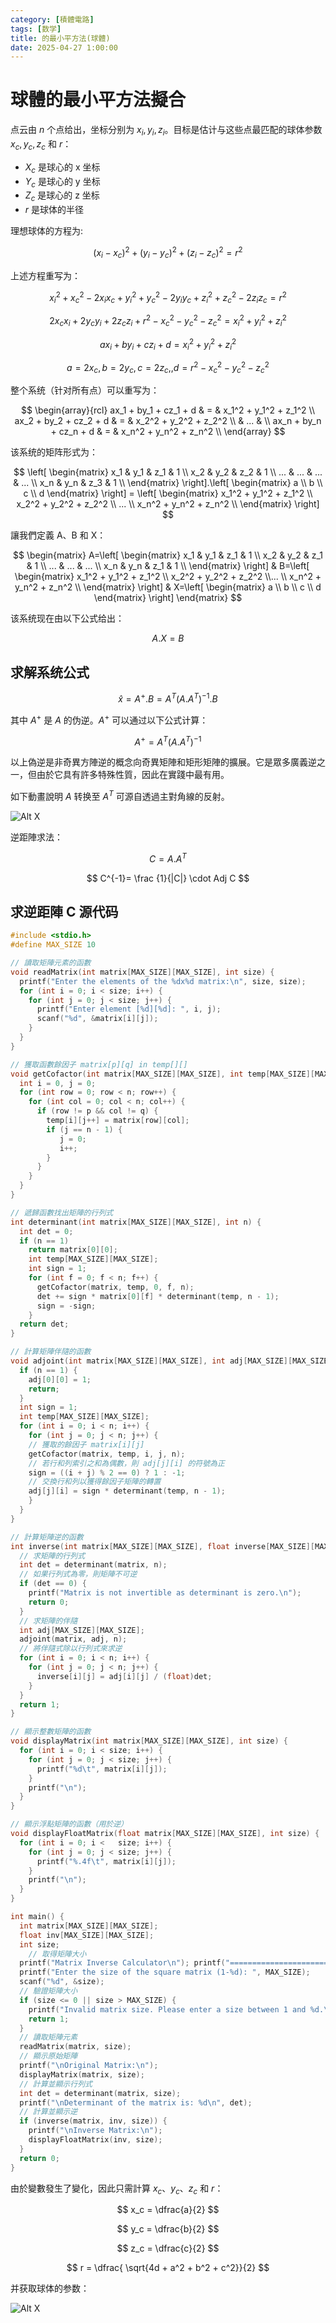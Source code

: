 ```yaml
---
category: [積體電路]
tags: [数学]
title: 的最小平方法(球體)
date: 2025-04-27 1:00:00
---
```


<style>
  table {
    width: 100%
    }
  td {
    vertical-align: center;
    text-align: center;
  }
  table.inputT{
    margin: 10px;
    width: auto;
    margin-left: auto;
    margin-right: auto;
    border: none;
  }
  input{
    text-align: center;
    padding: 0px 10px;
  }
  iframe{
    width: 100%;
    display: block;
    border-style:none;
  }
</style>

# 球體的最小平方法擬合

点云由 $n$ 个点给出，坐标分别为 $x_i, y_i, z_i$。目标是估计与这些点最匹配的球体参数 $x_c, y_c, z_c$ 和 $r$：

 - $X_c$ 是球心的 x 坐标
 - $Y_c$ 是球心的 y 坐标
 - $Z_c$ 是球心的 z 坐标
 - $r$ 是球体的半径

理想球体的方程为:


$$
(x_i-x_c)^2 + (y_i-y_c)^2  + (z_i-z_c)^2 = r^2
$$

上述方程重写为：

$$
x_i^2 + x_c^2 - 2x_ix_c + y_i^2 + y_c^2 - 2y_iy_c + z_i^2 + z_c^2 - 2z_iz_c = r^2
$$

$$
2x_cx_i + 2y_cy_i  + 2z_cz_i + r^2 - x_c^2 - y_c^2 - z_c^2 = x_i^2 + y_i^2 + z_i^2
$$

$$
ax_i + by_i + cz_i + d  = x_i^2 + y_i^2  + z_i^2
$$

$$
a = 2x_c,b = 2y_c,c = 2z_c,,d = r^2 - x_c^2 - y_c^2 - z_c^2
$$

整个系统（针对所有点）可以重写为：


$$
\begin{array}{rcl} ax_1 + by_1 + cz_1 + d & = & x_1^2 + y_1^2 + z_1^2 \\
ax_2 + by_2 + cz_2 + d & = & x_2^2 + y_2^2 + z_2^2 \\
& ... & \\
ax_n + by_n + cz_n + d & = & x_n^2 + y_n^2 + z_n^2 \\
\end{array}
$$

该系统的矩阵形式为：

$$
\left[ \begin{matrix} x_1 & y_1 & z_1 & 1 \\
x_2 & y_2 & z_2 & 1 \\
... & ... & ... & ... \\
x_n & y_n & z_3 & 1 \\
\end{matrix} \right].\left[ \begin{matrix}
a \\
b \\
c \\
d
\end{matrix} \right] = \left[ \begin{matrix}
x_1^2 + y_1^2 + z_1^2 \\
x_2^2 + y_2^2 + z_2^2 \\
... \\
x_n^2 + y_n^2 + z_n^2 \\
\end{matrix} \right]
$$

讓我們定義 A、B 和 X：

$$
\begin{matrix}
A=\left[ \begin{matrix}
x_1 & y_1 & z_1 & 1 \\
x_2 & y_2 & z_1 & 1 \\
... & ... & ... \\
x_n & y_n & z_1 & 1 \\
\end{matrix} \right]
&
B=\left[ \begin{matrix} x_1^2 + y_1^2 + z_1^2 \\  x_2^2 + y_2^2 + z_2^2  \\...  \\  x_n^2 + y_n^2 + z_n^2  \\ \end{matrix} \right]
&
X=\left[ \begin{matrix} a \\ b \\ c \\ d \end{matrix} \right]
\end{matrix}
$$

该系统现在由以下公式给出：

$$
A.X=B
$$

## 求解系统公式

$$
\hat{x}=A^{+}.B = A^{T}(A.A^{T})^{-1}.B
$$


其中 $A^{+}$ 是 $A$ 的伪逆。$A^{+}$ 可以通过以下公式计算：

$$
A^{+}=A^{T}(A.A^{T})^{-1}
$$


以上偽逆是非奇異方陣逆的概念向奇異矩陣和矩形矩陣的擴展。它是眾多廣義逆之一，但由於它具有許多特殊性質，因此在實踐中最有用。

如下動畫說明 $A$ 转换至 $A^{T}$ 可源自透過主對角線的反射。

![Alt X](../assets/img/math/mtranspose.gif)

逆距陣求法：

$$
C=A.A^{T}
$$


$$
C^{-1}= \frac {1}{|C|} \cdot Adj  C
$$


## 求逆距陣 C 源代码

```c
#include <stdio.h>
#define MAX_SIZE 10

// 讀取矩陣元素的函數
void readMatrix(int matrix[MAX_SIZE][MAX_SIZE], int size) {
  printf("Enter the elements of the %dx%d matrix:\n", size, size);
  for (int i = 0; i < size; i++) {
    for (int j = 0; j < size; j++) {
      printf("Enter element [%d][%d]: ", i, j);
      scanf("%d", &matrix[i][j]);
    }
  }
}

// 獲取函數餘因子 matrix[p][q] in temp[][]
void getCofactor(int matrix[MAX_SIZE][MAX_SIZE], int temp[MAX_SIZE][MAX_SIZE], int p, int q, int n) {
  int i = 0, j = 0;
  for (int row = 0; row < n; row++) {
    for (int col = 0; col < n; col++) {
      if (row != p && col != q) {
        temp[i][j++] = matrix[row][col];
        if (j == n - 1) {
           j = 0;
           i++;
        }
      }
    }
  }
}

// 遞歸函數找出矩陣的行列式
int determinant(int matrix[MAX_SIZE][MAX_SIZE], int n) {
  int det = 0;
  if (n == 1)
    return matrix[0][0];
    int temp[MAX_SIZE][MAX_SIZE];
    int sign = 1;
    for (int f = 0; f < n; f++) {
      getCofactor(matrix, temp, 0, f, n);
      det += sign * matrix[0][f] * determinant(temp, n - 1);
      sign = -sign;
    }
  return det;
}

// 計算矩陣伴隨的函數
void adjoint(int matrix[MAX_SIZE][MAX_SIZE], int adj[MAX_SIZE][MAX_SIZE], int n) {
  if (n == 1) {
    adj[0][0] = 1;
    return;
  }
  int sign = 1;
  int temp[MAX_SIZE][MAX_SIZE];
  for (int i = 0; i < n; i++) {
    for (int j = 0; j < n; j++) {
    // 獲取的餘因子 matrix[i][j]
    getCofactor(matrix, temp, i, j, n);
    // 若行和列索引之和為偶數，則 adj[j][i] 的符號為正
    sign = ((i + j) % 2 == 0) ? 1 : -1;
    // 交換行和列以獲得餘因子矩陣的轉置
    adj[j][i] = sign * determinant(temp, n - 1);
    }
  }
}

// 計算矩陣逆的函數
int inverse(int matrix[MAX_SIZE][MAX_SIZE], float inverse[MAX_SIZE][MAX_SIZE], int n) {
  // 求矩陣的行列式
  int det = determinant(matrix, n);
  // 如果行列式為零，則矩陣不可逆
  if (det == 0) {
    printf("Matrix is not invertible as determinant is zero.\n");
    return 0;
  }
  // 求矩陣的伴隨
  int adj[MAX_SIZE][MAX_SIZE];
  adjoint(matrix, adj, n);
  // 將伴隨式除以行列式來求逆
  for (int i = 0; i < n; i++) {
    for (int j = 0; j < n; j++) {
      inverse[i][j] = adj[i][j] / (float)det;
    }
  }
  return 1;
}

// 顯示整數矩陣的函數
void displayMatrix(int matrix[MAX_SIZE][MAX_SIZE], int size) {
  for (int i = 0; i < size; i++) {
    for (int j = 0; j < size; j++) {
      printf("%d\t", matrix[i][j]);
    }
    printf("\n");
  }
}

// 顯示浮點矩陣的函數（用於逆）
void displayFloatMatrix(float matrix[MAX_SIZE][MAX_SIZE], int size) {
  for (int i = 0; i <   size; i++) {
    for (int j = 0; j < size; j++) {
      printf("%.4f\t", matrix[i][j]);
    }
    printf("\n");
  }
}

int main() {
  int matrix[MAX_SIZE][MAX_SIZE];
  float inv[MAX_SIZE][MAX_SIZE];
  int size;
    // 取得矩陣大小
  printf("Matrix Inverse Calculator\n"); printf("=========================\n");
  printf("Enter the size of the square matrix (1-%d): ", MAX_SIZE);
  scanf("%d", &size);
  // 驗證矩陣大小
  if (size <= 0 || size > MAX_SIZE) {
    printf("Invalid matrix size. Please enter a size between 1 and %d.\n", MAX_SIZE);
    return 1;
  }
  // 讀取矩陣元素
  readMatrix(matrix, size);
  // 顯示原始矩陣
  printf("\nOriginal Matrix:\n");
  displayMatrix(matrix, size);
  // 計算並顯示行列式
  int det = determinant(matrix, size);
  printf("\nDeterminant of the matrix is: %d\n", det);
  // 計算並顯示逆
  if (inverse(matrix, inv, size)) {
    printf("\nInverse Matrix:\n");
    displayFloatMatrix(inv, size);
  }
  return 0;
}
```



由於變數發生了變化，因此只需計算 $x_c、y_c、z_c$ 和 $r$：

$$ x_c = \dfrac{a}{2} $$

$$ y_c = \dfrac{b}{2} $$

$$ z_c = \dfrac{c}{2} $$

$$ r = \dfrac{ \sqrt{4d + a^2 + b^2 + c^2}}{2} $$

并获取球体的参数：

![Alt X](../assets/img/math/lsqsphere.png)








